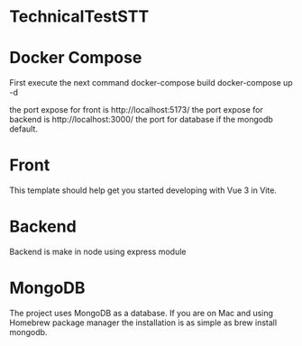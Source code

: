 # TechnicalTestSTT

# Docker Compose
First execute the next command
docker-compose build
docker-compose up -d

the port expose for front is http://localhost:5173/
the port expose for backend is http://localhost:3000/
the port for database if the mongodb default.
# Front

This template should help get you started developing with Vue 3 in Vite.



# Backend
Backend is make in node using express module

# MongoDB
The project uses MongoDB as a database. If you are on Mac and using Homebrew package manager the installation is as simple as brew install mongodb.